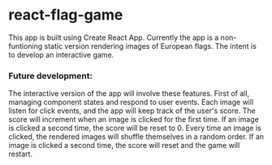 # react-flag-game

This app is built using Create React App. Currently the app is a non-funtioning static version rendering images of European flags. The intent is to develop an interactive game.

### Future development:
The interactive version of the app will involve these features. First of all, managing component states and respond to user events. Each image will listen for click events, and the app will keep track of the user's score. The score will increment when an image is clicked for the first time. If an image is clicked a second time, the score will be reset to 0. Every time an image is clicked, the rendered images will shuffle themselves in a random order. If an image is clicked a second time, the score will reset and the game will restart.
